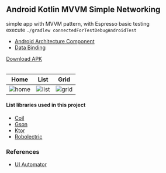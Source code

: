 ## Android Kotlin MVVM Simple Networking ##

simple app with MVVM pattern, with Espresso basic testing  
execute `./gradlew connectedForTestDebugAndroidTest`

* [Android Architecture Component](https://developer.android.com/topic/libraries/architecture/)
* [Data Binding](https://developer.android.com/topic/libraries/data-binding)

[Download APK](https://e.pcloud.link/publink/show?code=XZtgXwZ2C8DuP4RJNugmxJiEGijqR2SUHv7)
<br/><br/>

Home | List | Grid
-----|-----|-----
![home](https://i.imgur.com/AlgGslz.jpg) | ![list](https://i.imgur.com/zrgXane.jpg) | ![grid](https://i.imgur.com/cjrRePK.jpg)

#### List libraries used in this project ####
* [Coil](https://coil-kt.github.io/coil/)
* [Gson](https://github.com/google/gson)
* [Ktor](https://ktor.io/)
* [Robolectric](https://robolectric.org/)

### References ####
- [UI Automator](https://developer.android.com/training/testing/other-components/ui-automator)